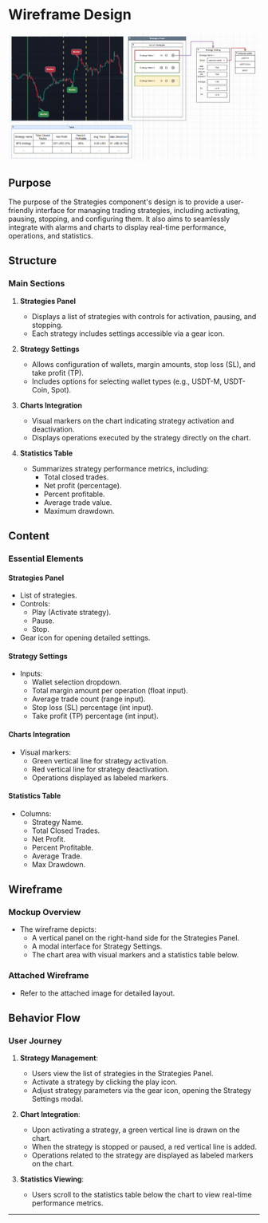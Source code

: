 # **Wireframe Design**

![alt text](image.png)

## **Purpose**
The purpose of the Strategies component's design is to provide a user-friendly interface for managing trading strategies, including activating, pausing, stopping, and configuring them. It also aims to seamlessly integrate with alarms and charts to display real-time performance, operations, and statistics.

## **Structure**

### **Main Sections**
1. **Strategies Panel**
   - Displays a list of strategies with controls for activation, pausing, and stopping.
   - Each strategy includes settings accessible via a gear icon.

2. **Strategy Settings**
   - Allows configuration of wallets, margin amounts, stop loss (SL), and take profit (TP).
   - Includes options for selecting wallet types (e.g., USDT-M, USDT-Coin, Spot).

3. **Charts Integration**
   - Visual markers on the chart indicating strategy activation and deactivation.
   - Displays operations executed by the strategy directly on the chart.

4. **Statistics Table**
   - Summarizes strategy performance metrics, including:
     - Total closed trades.
     - Net profit (percentage).
     - Percent profitable.
     - Average trade value.
     - Maximum drawdown.

## **Content**

### **Essential Elements**

#### **Strategies Panel**
- List of strategies.
- Controls:
  - Play (Activate strategy).
  - Pause.
  - Stop.
- Gear icon for opening detailed settings.

#### **Strategy Settings**
- Inputs:
  - Wallet selection dropdown.
  - Total margin amount per operation (float input).
  - Average trade count (range input).
  - Stop loss (SL) percentage (int input).
  - Take profit (TP) percentage (int input).

#### **Charts Integration**
- Visual markers:
  - Green vertical line for strategy activation.
  - Red vertical line for strategy deactivation.
  - Operations displayed as labeled markers.

#### **Statistics Table**
- Columns:
  - Strategy Name.
  - Total Closed Trades.
  - Net Profit.
  - Percent Profitable.
  - Average Trade.
  - Max Drawdown.

## **Wireframe**

### **Mockup Overview**
- The wireframe depicts:
  - A vertical panel on the right-hand side for the Strategies Panel.
  - A modal interface for Strategy Settings.
  - The chart area with visual markers and a statistics table below.

### **Attached Wireframe**
- Refer to the attached image for detailed layout.

## **Behavior Flow**

### **User Journey**
1. **Strategy Management**:
   - Users view the list of strategies in the Strategies Panel.
   - Activate a strategy by clicking the play icon.
   - Adjust strategy parameters via the gear icon, opening the Strategy Settings modal.

2. **Chart Integration**:
   - Upon activating a strategy, a green vertical line is drawn on the chart.
   - When the strategy is stopped or paused, a red vertical line is added.
   - Operations related to the strategy are displayed as labeled markers on the chart.

3. **Statistics Viewing**:
   - Users scroll to the statistics table below the chart to view real-time performance metrics.

---


